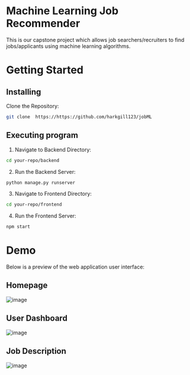 # Machine Learning Job Recommender
This is our capstone project which allows job searchers/recruiters to find jobs/applicants using machine learning algorithms.

# Getting Started 
## Installing
Clone the Repository:
  ```sh
 git clone  https://https://github.com/harkgill123/jobML
  ```
## Executing program
1. Navigate to Backend Directory:
  ```sh
cd your-repo/backend
```
2. Run the Backend Server:
  ```sh
python manage.py runserver
```
3. Navigate to Frontend Directory:
  ```sh
cd your-repo/frontend
```
4. Run the Frontend Server:
  ```sh
npm start
```

# Demo
Below is a preview of the web application user interface:

## Homepage
![image](https://github.com/harkgill123/jobML/assets/77172929/1a815e27-9922-4972-8ff8-62033de07987)

## User Dashboard
![image](https://github.com/harkgill123/jobML/assets/77172929/5d045630-bd03-4fc4-9920-ebf779ea4a5b)

## Job Description
![image](https://github.com/harkgill123/jobML/assets/77172929/c1104f63-b704-4b44-85a6-c60b5d1c13e8)
